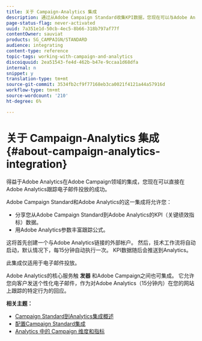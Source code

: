 ```yaml
---
title: 关于 Campaign-Analytics 集成
description: 通过从Adobe Campaign Standard收集KPI数据，您现在可以与Adobe Analytics共享活动数据，以衡量来自Adobe Campaign的电子邮件营销指标。
page-status-flag: never-activated
uuid: 7a351e1d-50cb-4ec5-8b66-318b797af77f
contentOwner: sauviat
products: SG_CAMPAIGN/STANDARD
audience: integrating
content-type: reference
topic-tags: working-with-campaign-and-analytics
discoiquuid: 2ea51543-fe4d-462b-b47e-9ccaa1d68dfa
internal: n
snippet: y
translation-type: tm+mt
source-git-commit: 3534fb2cf9f77168eb3ca0021f4121a44a57916d
workflow-type: tm+mt
source-wordcount: '210'
ht-degree: 6%

---
```



# 关于 Campaign-Analytics 集成{#about-campaign-analytics-integration}

得益于Adobe Analytics在Adobe Campaign领域的集成，您现在可以直接在Adobe Analytics跟踪电子邮件投放的成功。

Adobe Campaign Standard和Adobe Analytics的这一集成将允许您：

* 分享您从Adobe Campaign Standard到Adobe Analytics的KPI（关键绩效指标）数据。
* 用Adobe Analytics参数丰富跟踪公式。

这将首先创建一个与Adobe Analytics链接的外部帐户。 然后，技术工作流将自动启动，默认情况下，每15分钟自动执行一次。 KPI数据随后会推送到Analytics。

此集成仅适用于电子邮件投放。

Adobe Analytics的核心服务触 **发器** 和Adobe Campaign之间也可集成。 它允许您向客户发送个性化电子邮件，作为对Adobe Analytics（15分钟内）在您的网站上跟踪的特定行为的回应。

**相关主题：**

* [Campaign Standard到Analytics集成概述](https://docs.adobe.com/content/help/en/analytics/integration/adobe-campaign.html)
* [配置Campaign Standard集成](https://docs.adobe.com/content/help/en/campaign-standard/using/integrating-with-adobe-cloud/working-with-campaign-and-analytics/configure-campaign-analytics-integration.html)
* [Analytics 中的 Campaign 维度和指标](../../integrating/using/campaign-dimensions-and-metrics-in-analytics.md)
